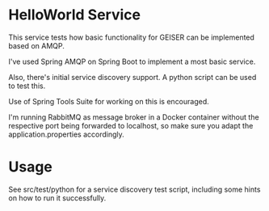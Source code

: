 # HelloWorld Service

This service tests how basic functionality for GEISER can be implemented based on AMQP.

I've used Spring AMQP on Spring Boot to implement a most basic service. 

Also, there's initial service discovery support. A python script can be used to test this.

Use of Spring Tools Suite for working on this is encouraged.

I'm running RabbitMQ as message broker in a Docker container without the respective port being forwarded to localhost, so make sure you adapt the application.properties accordingly.

# Usage
See src/test/python for a service discovery test script, including some hints on how to run it successfully.
